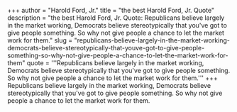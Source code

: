 +++
author = "Harold Ford, Jr."
title = "the best Harold Ford, Jr. Quote"
description = "the best Harold Ford, Jr. Quote: Republicans believe largely in the market working, Democrats believe stereotypically that you've got to give people something. So why not give people a chance to let the market work for them."
slug = "republicans-believe-largely-in-the-market-working-democrats-believe-stereotypically-that-youve-got-to-give-people-something-so-why-not-give-people-a-chance-to-let-the-market-work-for-them"
quote = '''Republicans believe largely in the market working, Democrats believe stereotypically that you've got to give people something. So why not give people a chance to let the market work for them.'''
+++
Republicans believe largely in the market working, Democrats believe stereotypically that you've got to give people something. So why not give people a chance to let the market work for them.
